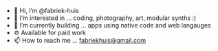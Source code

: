 - 👋 Hi, I’m @fabriek-huis
- 👀 I’m interested in ... coding, photography, art, modular synths :) 
- 🌱 I’m currently building ... apps using native code and web langauges 
- ⚙️ Available for paid work 
- 📫 How to reach me ... fabriekhuis@gmail.com

<!---
sputn1k/sputn1k is a ✨ special ✨ repository because its `README.md` (this file) appears on your GitHub profile.
You can click the Preview link to take a look at your changes.
--->
